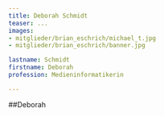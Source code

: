 ```yaml
---
title: Deborah Schmidt
teaser: ...
images:
- mitglieder/brian_eschrich/michael_t.jpg
- mitglieder/brian_eschrich/banner.jpg

lastname: Schmidt
firstname: Deborah
profession: Medieninformatikerin

---
```


##Deborah

